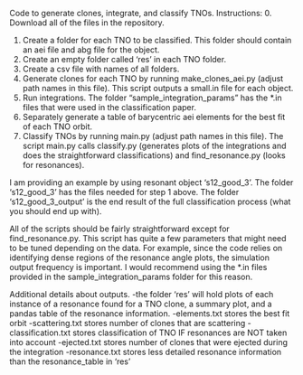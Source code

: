 Code to generate clones, integrate, and classify TNOs.
Instructions:
0. Download all of the files in the repository.
1. Create a folder for each TNO to be classified. This folder should contain an aei file and abg file for the object. 
2. Create an empty folder called ‘res’ in each TNO folder.
3. Create a csv file with names of all folders.
4. Generate clones for each TNO by running make_clones_aei.py (adjust path names in this file). This script outputs a small.in file for each object.
5. Run integrations. The folder “sample_integration_params” has the *.in files that were used in the classification paper.
6. Separately generate a table of barycentric aei elements for the best fit of each TNO orbit.
7. Classify TNOs by running main.py (adjust path names in this file). The script main.py calls classify.py (generates plots of the integrations and does the straightforward classifications) and  find_resonance.py (looks for resonances).

I am providing an example by using resonant object ‘s12_good_3’. The folder ‘s12_good_3’ has the files needed for step 1 above. The folder ‘s12_good_3_output’ is the end result of the full classification process (what you should end up with).

All of the scripts should be fairly straightforward except for find_resonance.py. This script has quite a few parameters that might need to be tuned depending on the data. For example, since the code relies on identifying dense regions of the resonance angle plots, the simulation output frequency is important. I would recommend using the *.in files provided in the sample_integration_params folder for this reason.

Additional details about outputs.
-the folder ‘res’ will hold plots of each instance of a resonance found for a TNO clone, a summary plot, and a pandas table of the resonance information.
-elements.txt stores the best fit orbit
-scattering.txt stores number of clones that are scattering
-classification.txt stores classification of TNO IF resonances are NOT taken into account
-ejected.txt stores number of clones that were ejected during the integration
-resonance.txt stores less detailed resonance information than the resonance_table in ‘res’ 

